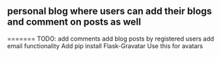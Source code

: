 ## personal blog where users can add their blogs and comment on posts as well
=======
TODO:
add comments
add blog posts by registered users
add email functionality
Add pip install Flask-Gravatar
Use this for avatars
